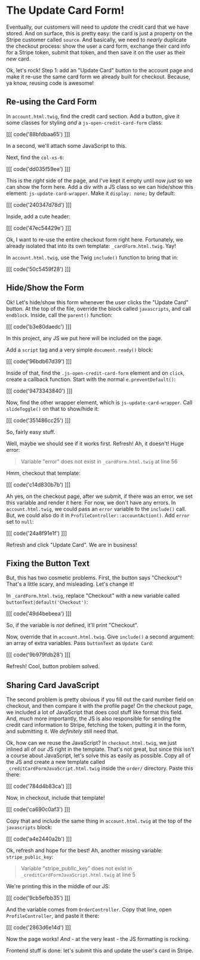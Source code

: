 # The Update Card Form!

Eventually, our customers will need to *update* the credit card that we have stored.
And on surface, this is pretty easy: the card is just a property on the Stripe customer
called `source`. And basically, we need to *nearly* duplicate the checkout process:
show the user a card form, exchange their card info for a Stripe token, submit that
token, and then save it on the user as their *new* card.

Ok, let's rock! Step 1: add an "Update Card" button to the account page and make it
re-use the same card form we already built for checkout. Because, ya know, reusing
code is awesome!

## Re-using the Card Form

In `account.html.twig`, find the credit card section. Add a button, give it some
classes for styling *and* a `js-open-credit-card-form` class:

[[[ code('88bfdbaa65') ]]]

In a second, we'll attach some JavaScript to this.

Next, find the `col-xs-6`:

[[[ code('dd035f59ee') ]]]

This is the *right* side of the page, and I've kept it empty until now *just* so we can
show the form here. Add a div with a JS class so we can hide/show this element:
`js-update-card-wrapper`. Make it `display: none;` by default:

[[[ code('240347d78d') ]]]

Inside, add a cute header:

[[[ code('47ec54429e') ]]]

Ok, I want to re-use the entire checkout form right here. Fortunately, we already
isolated that into its own template: `_cardForm.html.twig`. Yay!

In `account.html.twig`, use the Twig `include()` function to bring that in:

[[[ code('50c5459f28') ]]]

## Hide/Show the Form

Ok! Let's hide/show this form whenever the user clicks the "Update Card" button.
At the top of the file, override the block called `javascripts`, and call `endblock`.
Inside, call the `parent()` function:

[[[ code('b3e80daedc') ]]]

In this project, any JS we put here will be included on the page.

Add a `script` tag and a very simple `document.ready()` block:

[[[ code('96bdb67d39') ]]]

Inside of that, find the `.js-open-credit-card-form` element and on `click`, create
a callback function. Start with the normal `e.preventDefault()`:

[[[ code('9473343840') ]]]

Now, find the other wrapper element, which is `js-update-card-wrapper`. Call `slideToggle()`
on that to show/hide it:

[[[ code('351486cc25') ]]]

So, fairly easy stuff.

Well, maybe we should see if it works first. Refresh! Ah, it doesn't! Huge error:

> Variable "error" does not exist in `_cardForm.html.twig` at line 56

Hmm, checkout that template:

[[[ code('c14d830b7b') ]]]

Ah yes, on the checkout page, after we submit, if there was an error, we set this variable
and render it here. For now, we don't have any errors. In `account.html.twig`, we could pass
an `error` variable to the `include()` call. But, we could also do it in `ProfileController::accountAction()`.
Add `error` set to `null`:

[[[ code('24a8f91e1f') ]]]

Refresh and click "Update Card". We are in business!

## Fixing the Button Text

But, this has two cosmetic problems. First, the button says "Checkout"! That's a little
scary, and misleading. Let's change it!

In `_cardForm.html.twig`, replace "Checkout" with a new variable called
`buttonText|default('Checkout')`:

[[[ code('49d4bebeea') ]]]

So, if the variable is *not* defined, it'll print "Checkout".

Now, override that in `account.html.twig`. Give `include()` a second argument:
an array of extra variables. Pass `buttonText` as `Update Card`:

[[[ code('9b979fdb28') ]]]

Refresh! Cool, button problem solved.

## Sharing Card JavaScript

The second problem is pretty obvious if you fill out the card number field on checkout,
and then compare it with the profile page! On the checkout page, we included a lot
of JavaScript that does cool stuff like format this field. And, *much* more importantly,
the JS is also responsible for sending the credit card information to Stripe, fetching
the token, putting it in the form, and submitting it. We *definitely* still need
that.

Ok, how can we reuse the JavaScript? In `checkout.html.twig`, we just inlined all
of our JS right in the template. That's not great, but since this isn't a course
about JavaScript, let's solve this as easily as possible. Copy all of the JS and
create a new template called `_creditCardFormJavaScript.html.twig` inside the `order/`
directory. Paste this there:

[[[ code('784d4b83ca') ]]]

Now, in checkout, include that template!

[[[ code('ca690c0af3') ]]]

Copy that and include the same thing in `account.html.twig` at the top of the `javascripts`
block:

[[[ code('a4e2440a2b') ]]]

Ok, refresh and hope for the best! Ah, another missing variable: `stripe_public_key`:

> Variable "stripe_public_key" does not exist in `_creditCardFormJavaScript.html.twig` at line 5

We're printing this in the middle of our JS:

[[[ code('9cb5efbb35') ]]]

And the variable comes from `OrderController`. Copy that line, open `ProfileController`,
and paste it there:

[[[ code('2863d6e14d') ]]]

Now the page works! *And* - at the very least - the JS formatting is rocking.

Frontend stuff is done: let's submit this and update the user's card in Stripe.
